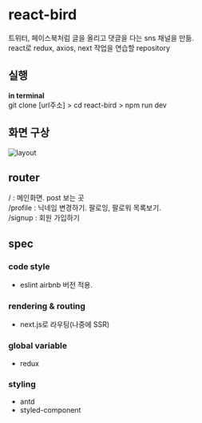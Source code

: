 # react-bird
트위터, 페이스북처럼 글을 올리고 댓글을 다는 sns 채널을 만듦.<br>
react로 redux, axios, next 작업을 연습할 repository

## 실행
__in terminal__<br>
git clone [url주소] > cd react-bird > npm run dev

## 화면 구상
![layout](https://user-images.githubusercontent.com/33299977/71651520-9e5a0a00-2d61-11ea-9d06-6116ab06ede7.jpg)

## router
/ : 메인화면. post 보는 곳<br>
/profile : 닉네임 변경하기. 팔로잉, 팔로워 목록보기.<br>
/signup : 회원 가입하기

## spec
### code style
- eslint airbnb 버전 적용.
### rendering & routing
- next.js로 라우팅(나중에 SSR)
### global variable
- redux
### styling
- antd
- styled-component
